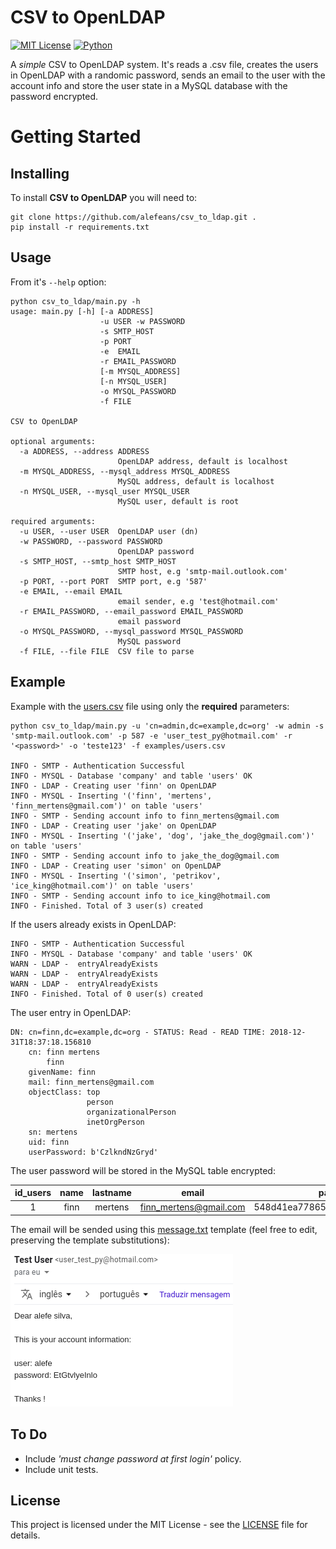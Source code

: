 # CSV to OpenLDAP
[![MIT License](https://img.shields.io/badge/license-MIT-007EC7.svg?style=flat)](/LICENSE) [![Python](https://img.shields.io/badge/python-3.6-blue.svg)]()

A *simple* CSV to OpenLDAP system. It's reads a .csv file, creates the users in OpenLDAP with a randomic password, sends an email to the user with the account info and store the user state in a MySQL database with the password encrypted.

# Getting Started

## Installing

To install **CSV to OpenLDAP** you will need to:
```
git clone https://github.com/alefeans/csv_to_ldap.git .
pip install -r requirements.txt
```

## Usage

From it's `--help` option:
```
python csv_to_ldap/main.py -h
usage: main.py [-h] [-a ADDRESS]
                    -u USER -w PASSWORD 
                    -s SMTP_HOST
                    -p PORT 
                    -e  EMAIL
                    -r EMAIL_PASSWORD
                    [-m MYSQL_ADDRESS]
                    [-n MYSQL_USER]
                    -o MYSQL_PASSWORD
                    -f FILE

CSV to OpenLDAP

optional arguments:
  -a ADDRESS, --address ADDRESS
                        OpenLDAP address, default is localhost
  -m MYSQL_ADDRESS, --mysql_address MYSQL_ADDRESS
                        MySQL address, default is localhost
  -n MYSQL_USER, --mysql_user MYSQL_USER
                        MySQL user, default is root

required arguments:
  -u USER, --user USER  OpenLDAP user (dn)
  -w PASSWORD, --password PASSWORD
                        OpenLDAP password
  -s SMTP_HOST, --smtp_host SMTP_HOST
                        SMTP host, e.g 'smtp-mail.outlook.com'
  -p PORT, --port PORT  SMTP port, e.g '587'
  -e EMAIL, --email EMAIL
                        email sender, e.g 'test@hotmail.com'
  -r EMAIL_PASSWORD, --email_password EMAIL_PASSWORD
                        email password
  -o MYSQL_PASSWORD, --mysql_password MYSQL_PASSWORD
                        MySQL password
  -f FILE, --file FILE  CSV file to parse
```

## Example

Example with the [users.csv](/examples/users.csv) file using only the **required** parameters:

```
python csv_to_ldap/main.py -u 'cn=admin,dc=example,dc=org' -w admin -s 'smtp-mail.outlook.com' -p 587 -e 'user_test_py@hotmail.com' -r '<password>' -o 'teste123' -f examples/users.csv

INFO - SMTP - Authentication Successful
INFO - MYSQL - Database 'company' and table 'users' OK
INFO - LDAP - Creating user 'finn' on OpenLDAP
INFO - MYSQL - Inserting '('finn', 'mertens', 'finn_mertens@gmail.com')' on table 'users'
INFO - SMTP - Sending account info to finn_mertens@gmail.com
INFO - LDAP - Creating user 'jake' on OpenLDAP
INFO - MYSQL - Inserting '('jake', 'dog', 'jake_the_dog@gmail.com')' on table 'users'
INFO - SMTP - Sending account info to jake_the_dog@gmail.com
INFO - LDAP - Creating user 'simon' on OpenLDAP
INFO - MYSQL - Inserting '('simon', 'petrikov', 'ice_king@hotmail.com')' on table 'users'
INFO - SMTP - Sending account info to ice_king@hotmail.com
INFO - Finished. Total of 3 user(s) created
```

If the users already exists in OpenLDAP:

```
INFO - SMTP - Authentication Successful
INFO - MYSQL - Database 'company' and table 'users' OK
WARN - LDAP -  entryAlreadyExists
WARN - LDAP -  entryAlreadyExists
WARN - LDAP -  entryAlreadyExists
INFO - Finished. Total of 0 user(s) created
```

The user entry in OpenLDAP:
```
DN: cn=finn,dc=example,dc=org - STATUS: Read - READ TIME: 2018-12-31T18:37:18.156810
    cn: finn mertens
        finn
    givenName: finn
    mail: finn_mertens@gmail.com
    objectClass: top
                 person
                 organizationalPerson
                 inetOrgPerson
    sn: mertens
    uid: finn
    userPassword: b'CzlkndNzGryd'
```

The user password will be stored in the MySQL table encrypted:

 id_users | name | lastname  | email | password |
| :---: |:---:| :---:|:---:|:---:|
| 1| finn | mertens |finn_mertens@gmail.com| 548d41ea7786588051afc6531c8fa85c|

The email will be sended using this [message.txt](/examples/message.txt) template (feel free to edit, preserving the template substitutions):

![](/imgs/email_example.png)


## To Do

* Include *'must change password at first login'* policy.
* Include unit tests.

## License

This project is licensed under the MIT License - see the [LICENSE](LICENSE) file for details.
